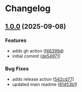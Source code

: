 # Changelog

## [1.0.0](https://github.com/mediaupstream/test-release-tags/compare/v1.0.0...v1.0.0) (2025-09-08)

### Features

* adds gh action ([f48399d](https://github.com/mediaupstream/test-release-tags/commit/f48399de412f7774b8d1e4f0a3406e316829cf62))
* initial commit ([de54971](https://github.com/mediaupstream/test-release-tags/commit/de549716f6c8670f21b4ea00869a7b35bdd1913d))

### Bug Fixes

* adds release action ([542cd77](https://github.com/mediaupstream/test-release-tags/commit/542cd7721eb22a6cfc300748ffca52876a7cb4a5))
* updated main readme ([81453b1](https://github.com/mediaupstream/test-release-tags/commit/81453b1198c948c44c74212efa6c8ef4aa610a8d))
